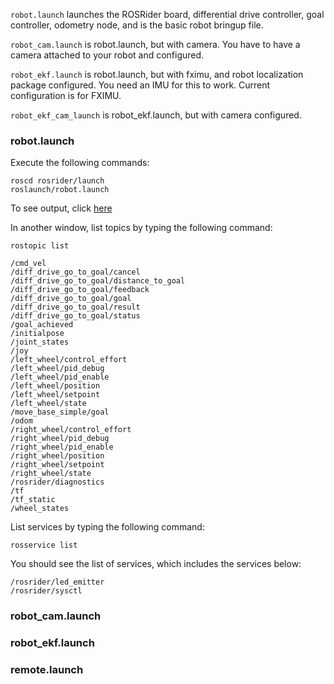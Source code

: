 `robot.launch` launches the ROSRider board, differential drive controller, goal controller, odometry node, and is the basic robot bringup file.

`robot_cam.launch` is robot.launch, but with camera. You have to have a camera attached to your robot and configured.

`robot_ekf.launch` is robot.launch, but with fximu, and robot localization package configured. You need an IMU for this to work. Current configuration is for FXIMU.

`robot_ekf_cam_launch` is robot_ekf.launch, but with camera configured.

### robot.launch

Execute the following commands:

    roscd rosrider/launch
    roslaunch/robot.launch

To see output, click [here](robot_launch.txt)

In another window, list topics by typing the following command:

    rostopic list

```console
/cmd_vel
/diff_drive_go_to_goal/cancel
/diff_drive_go_to_goal/distance_to_goal
/diff_drive_go_to_goal/feedback
/diff_drive_go_to_goal/goal
/diff_drive_go_to_goal/result
/diff_drive_go_to_goal/status
/goal_achieved
/initialpose
/joint_states
/joy
/left_wheel/control_effort
/left_wheel/pid_debug
/left_wheel/pid_enable
/left_wheel/position
/left_wheel/setpoint
/left_wheel/state
/move_base_simple/goal
/odom
/right_wheel/control_effort
/right_wheel/pid_debug
/right_wheel/pid_enable
/right_wheel/position
/right_wheel/setpoint
/right_wheel/state
/rosrider/diagnostics
/tf
/tf_static
/wheel_states
```

List services by typing the following command:

    rosservice list

You should see the list of services, which includes the services below:

```console
/rosrider/led_emitter
/rosrider/sysctl
```

### robot_cam.launch

### robot_ekf.launch

### remote.launch



